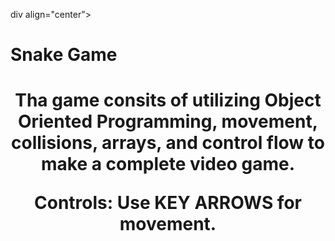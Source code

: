 div align="center">
  <h1> Snake Game </h1>
</div>

<h1 align='center'> 


Tha game consits of utilizing Object Oriented Programming, movement, collisions, arrays, and control flow to make a complete video game.





Controls: Use KEY ARROWS for movement.
